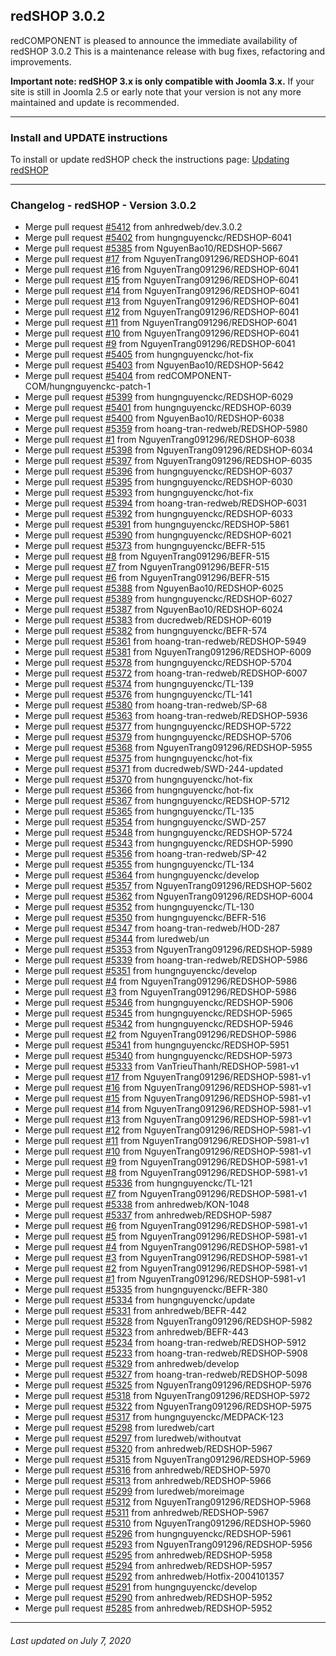 ## redSHOP 3.0.2
redCOMPONENT is pleased to announce the immediate availability of redSHOP 3.0.2 This is a maintenance release with bug fixes, refactoring and improvements.

<b>Important note: redSHOP 3.x is only compatible with Joomla 3.x.</b> If your site is still in Joomla 2.5 or early note that your version is not any more maintained and update is recommended.

<hr>

### Install and UPDATE instructions
To install or update redSHOP check the instructions page: [Updating redSHOP](chapters/getting-started-general/updating-redshop.md)

<hr>

### Changelog - redSHOP - Version 3.0.2

<ul> 
<li>Merge pull request <a href="https://github.com/redCOMPONENT-COM/redSHOP/pull/5412">#5412</a> from anhredweb/dev.3.0.2 
<li>Merge pull request <a href="https://github.com/redCOMPONENT-COM/redSHOP/pull/5402">#5402</a> from hungnguyenckc/REDSHOP-6041 
<li>Merge pull request <a href="https://github.com/redCOMPONENT-COM/redSHOP/pull/5385">#5385</a> from NguyenBao10/REDSHOP-5667 
<li>Merge pull request <a href="https://github.com/redCOMPONENT-COM/redSHOP/pull/17">#17</a> from NguyenTrang091296/REDSHOP-6041 
<li>Merge pull request <a href="https://github.com/redCOMPONENT-COM/redSHOP/pull/16">#16</a> from NguyenTrang091296/REDSHOP-6041 
<li>Merge pull request <a href="https://github.com/redCOMPONENT-COM/redSHOP/pull/15">#15</a> from NguyenTrang091296/REDSHOP-6041 
<li>Merge pull request <a href="https://github.com/redCOMPONENT-COM/redSHOP/pull/14">#14</a> from NguyenTrang091296/REDSHOP-6041 
<li>Merge pull request <a href="https://github.com/redCOMPONENT-COM/redSHOP/pull/13">#13</a> from NguyenTrang091296/REDSHOP-6041 
<li>Merge pull request <a href="https://github.com/redCOMPONENT-COM/redSHOP/pull/12">#12</a> from NguyenTrang091296/REDSHOP-6041 
<li>Merge pull request <a href="https://github.com/redCOMPONENT-COM/redSHOP/pull/11">#11</a> from NguyenTrang091296/REDSHOP-6041 
<li>Merge pull request <a href="https://github.com/redCOMPONENT-COM/redSHOP/pull/10">#10</a> from NguyenTrang091296/REDSHOP-6041 
<li>Merge pull request <a href="https://github.com/redCOMPONENT-COM/redSHOP/pull/9">#9</a> from NguyenTrang091296/REDSHOP-6041 
<li>Merge pull request <a href="https://github.com/redCOMPONENT-COM/redSHOP/pull/5405">#5405</a> from hungnguyenckc/hot-fix 
<li>Merge pull request <a href="https://github.com/redCOMPONENT-COM/redSHOP/pull/5403">#5403</a> from NguyenBao10/REDSHOP-5642 
<li>Merge pull request <a href="https://github.com/redCOMPONENT-COM/redSHOP/pull/5404">#5404</a> from redCOMPONENT-COM/hungnguyenckc-patch-1 
<li>Merge pull request <a href="https://github.com/redCOMPONENT-COM/redSHOP/pull/5399">#5399</a> from hungnguyenckc/REDSHOP-6029 
<li>Merge pull request <a href="https://github.com/redCOMPONENT-COM/redSHOP/pull/5401">#5401</a> from hungnguyenckc/REDSHOP-6039 
<li>Merge pull request <a href="https://github.com/redCOMPONENT-COM/redSHOP/pull/5400">#5400</a> from NguyenBao10/REDSHOP-6038 
<li>Merge pull request <a href="https://github.com/redCOMPONENT-COM/redSHOP/pull/5359">#5359</a> from hoang-tran-redweb/REDSHOP-5980 
<li>Merge pull request <a href="https://github.com/redCOMPONENT-COM/redSHOP/issues/1">#1</a> from NguyenTrang091296/REDSHOP-6038 
<li>Merge pull request <a href="https://github.com/redCOMPONENT-COM/redSHOP/pull/5398">#5398</a> from NguyenTrang091296/REDSHOP-6034 
<li>Merge pull request <a href="https://github.com/redCOMPONENT-COM/redSHOP/pull/5397">#5397</a> from NguyenTrang091296/REDSHOP-6035 
<li>Merge pull request <a href="https://github.com/redCOMPONENT-COM/redSHOP/pull/5396">#5396</a> from hungnguyenckc/REDSHOP-6037 
<li>Merge pull request <a href="https://github.com/redCOMPONENT-COM/redSHOP/pull/5395">#5395</a> from hungnguyenckc/REDSHOP-6030 
<li>Merge pull request <a href="https://github.com/redCOMPONENT-COM/redSHOP/pull/5393">#5393</a> from hungnguyenckc/hot-fix 
<li>Merge pull request <a href="https://github.com/redCOMPONENT-COM/redSHOP/pull/5394">#5394</a> from hoang-tran-redweb/REDSHOP-6031 
<li>Merge pull request <a href="https://github.com/redCOMPONENT-COM/redSHOP/pull/5392">#5392</a> from hungnguyenckc/REDSHOP-6033 
<li>Merge pull request <a href="https://github.com/redCOMPONENT-COM/redSHOP/pull/5391">#5391</a> from hungnguyenckc/REDSHOP-5861 
<li>Merge pull request <a href="https://github.com/redCOMPONENT-COM/redSHOP/pull/5390">#5390</a> from hungnguyenckc/REDSHOP-6021 
<li>Merge pull request <a href="https://github.com/redCOMPONENT-COM/redSHOP/pull/5373">#5373</a> from hungnguyenckc/BEFR-515 
<li>Merge pull request <a href="https://github.com/redCOMPONENT-COM/redSHOP/pull/8">#8</a> from NguyenTrang091296/BEFR-515 
<li>Merge pull request <a href="https://github.com/redCOMPONENT-COM/redSHOP/pull/7">#7</a> from NguyenTrang091296/BEFR-515 
<li>Merge pull request <a href="https://github.com/redCOMPONENT-COM/redSHOP/pull/6">#6</a> from NguyenTrang091296/BEFR-515 
<li>Merge pull request <a href="https://github.com/redCOMPONENT-COM/redSHOP/pull/5388">#5388</a> from NguyenBao10/REDSHOP-6025 
<li>Merge pull request <a href="https://github.com/redCOMPONENT-COM/redSHOP/pull/5389">#5389</a> from hungnguyenckc/REDSHOP-6027 
<li>Merge pull request <a href="https://github.com/redCOMPONENT-COM/redSHOP/pull/5387">#5387</a> from NguyenBao10/REDSHOP-6024 
<li>Merge pull request <a href="https://github.com/redCOMPONENT-COM/redSHOP/pull/5383">#5383</a> from ducredweb/REDSHOP-6019 
<li>Merge pull request <a href="https://github.com/redCOMPONENT-COM/redSHOP/pull/5382">#5382</a> from hungnguyenckc/BEFR-574 
<li>Merge pull request <a href="https://github.com/redCOMPONENT-COM/redSHOP/pull/5361">#5361</a> from hoang-tran-redweb/REDSHOP-5949 
<li>Merge pull request <a href="https://github.com/redCOMPONENT-COM/redSHOP/pull/5381">#5381</a> from NguyenTrang091296/REDSHOP-6009 
<li>Merge pull request <a href="https://github.com/redCOMPONENT-COM/redSHOP/pull/5378">#5378</a> from hungnguyenckc/REDSHOP-5704 
<li>Merge pull request <a href="https://github.com/redCOMPONENT-COM/redSHOP/pull/5372">#5372</a> from hoang-tran-redweb/REDSHOP-6007 
<li>Merge pull request <a href="https://github.com/redCOMPONENT-COM/redSHOP/pull/5374">#5374</a> from hungnguyenckc/TL-139 
<li>Merge pull request <a href="https://github.com/redCOMPONENT-COM/redSHOP/pull/5376">#5376</a> from hungnguyenckc/TL-141 
<li>Merge pull request <a href="https://github.com/redCOMPONENT-COM/redSHOP/pull/5380">#5380</a> from hoang-tran-redweb/SP-68 
<li>Merge pull request <a href="https://github.com/redCOMPONENT-COM/redSHOP/pull/5363">#5363</a> from hoang-tran-redweb/REDSHOP-5936 
<li>Merge pull request <a href="https://github.com/redCOMPONENT-COM/redSHOP/pull/5377">#5377</a> from hungnguyenckc/REDSHOP-5722 
<li>Merge pull request <a href="https://github.com/redCOMPONENT-COM/redSHOP/pull/5379">#5379</a> from hungnguyenckc/REDSHOP-5706 
<li>Merge pull request <a href="https://github.com/redCOMPONENT-COM/redSHOP/pull/5368">#5368</a> from NguyenTrang091296/REDSHOP-5955 
<li>Merge pull request <a href="https://github.com/redCOMPONENT-COM/redSHOP/pull/5375">#5375</a> from hungnguyenckc/hot-fix 
<li>Merge pull request <a href="https://github.com/redCOMPONENT-COM/redSHOP/pull/5371">#5371</a> from ducredweb/SWD-244-updated 
<li>Merge pull request <a href="https://github.com/redCOMPONENT-COM/redSHOP/pull/5370">#5370</a> from hungnguyenckc/hot-fix 
<li>Merge pull request <a href="https://github.com/redCOMPONENT-COM/redSHOP/pull/5366">#5366</a> from hungnguyenckc/hot-fix 
<li>Merge pull request <a href="https://github.com/redCOMPONENT-COM/redSHOP/pull/5367">#5367</a> from hungnguyenckc/REDSHOP-5712 
<li>Merge pull request <a href="https://github.com/redCOMPONENT-COM/redSHOP/pull/5365">#5365</a> from hungnguyenckc/TL-135 
<li>Merge pull request <a href="https://github.com/redCOMPONENT-COM/redSHOP/pull/5354">#5354</a> from hungnguyenckc/SWD-257 
<li>Merge pull request <a href="https://github.com/redCOMPONENT-COM/redSHOP/pull/5348">#5348</a> from hungnguyenckc/REDSHOP-5724 
<li>Merge pull request <a href="https://github.com/redCOMPONENT-COM/redSHOP/pull/5343">#5343</a> from hungnguyenckc/REDSHOP-5990 
<li>Merge pull request <a href="https://github.com/redCOMPONENT-COM/redSHOP/pull/5356">#5356</a> from hoang-tran-redweb/SP-42 
<li>Merge pull request <a href="https://github.com/redCOMPONENT-COM/redSHOP/pull/5355">#5355</a> from hungnguyenckc/TL-134 
<li>Merge pull request <a href="https://github.com/redCOMPONENT-COM/redSHOP/pull/5364">#5364</a> from hungnguyenckc/develop 
<li>Merge pull request <a href="https://github.com/redCOMPONENT-COM/redSHOP/pull/5357">#5357</a> from NguyenTrang091296/REDSHOP-5602 
<li>Merge pull request <a href="https://github.com/redCOMPONENT-COM/redSHOP/pull/5362">#5362</a> from NguyenTrang091296/REDSHOP-6004 
<li>Merge pull request <a href="https://github.com/redCOMPONENT-COM/redSHOP/pull/5352">#5352</a> from hungnguyenckc/TL-130 
<li>Merge pull request <a href="https://github.com/redCOMPONENT-COM/redSHOP/pull/5350">#5350</a> from hungnguyenckc/BEFR-516 
<li>Merge pull request <a href="https://github.com/redCOMPONENT-COM/redSHOP/pull/5347">#5347</a> from hoang-tran-redweb/HOD-287 
<li>Merge pull request <a href="https://github.com/redCOMPONENT-COM/redSHOP/pull/5344">#5344</a> from luredweb/un 
<li>Merge pull request <a href="https://github.com/redCOMPONENT-COM/redSHOP/pull/5353">#5353</a> from NguyenTrang091296/REDSHOP-5989 
<li>Merge pull request <a href="https://github.com/redCOMPONENT-COM/redSHOP/pull/5339">#5339</a> from hoang-tran-redweb/REDSHOP-5986 
<li>Merge pull request <a href="https://github.com/redCOMPONENT-COM/redSHOP/pull/5351">#5351</a> from hungnguyenckc/develop 
<li>Merge pull request <a href="https://github.com/redCOMPONENT-COM/redSHOP/pull/4">#4</a> from NguyenTrang091296/REDSHOP-5986 
<li>Merge pull request <a href="https://github.com/redCOMPONENT-COM/redSHOP/pull/3">#3</a> from NguyenTrang091296/REDSHOP-5986 
<li>Merge pull request <a href="https://github.com/redCOMPONENT-COM/redSHOP/pull/5346">#5346</a> from hungnguyenckc/REDSHOP-5906 
<li>Merge pull request <a href="https://github.com/redCOMPONENT-COM/redSHOP/pull/5345">#5345</a> from hungnguyenckc/REDSHOP-5965 
<li>Merge pull request <a href="https://github.com/redCOMPONENT-COM/redSHOP/pull/5342">#5342</a> from hungnguyenckc/REDSHOP-5946 
<li>Merge pull request <a href="https://github.com/redCOMPONENT-COM/redSHOP/pull/2">#2</a> from NguyenTrang091296/REDSHOP-5986 
<li>Merge pull request <a href="https://github.com/redCOMPONENT-COM/redSHOP/pull/5341">#5341</a> from hungnguyenckc/REDSHOP-5951 
<li>Merge pull request <a href="https://github.com/redCOMPONENT-COM/redSHOP/pull/5340">#5340</a> from hungnguyenckc/REDSHOP-5973 
<li>Merge pull request <a href="https://github.com/redCOMPONENT-COM/redSHOP/pull/5333">#5333</a> from VanTrieuThanh/REDSHOP-5981-v1 
<li>Merge pull request <a href="https://github.com/redCOMPONENT-COM/redSHOP/pull/17">#17</a> from NguyenTrang091296/REDSHOP-5981-v1 
<li>Merge pull request <a href="https://github.com/redCOMPONENT-COM/redSHOP/pull/16">#16</a> from NguyenTrang091296/REDSHOP-5981-v1 
<li>Merge pull request <a href="https://github.com/redCOMPONENT-COM/redSHOP/pull/15">#15</a> from NguyenTrang091296/REDSHOP-5981-v1 
<li>Merge pull request <a href="https://github.com/redCOMPONENT-COM/redSHOP/pull/14">#14</a> from NguyenTrang091296/REDSHOP-5981-v1 
<li>Merge pull request <a href="https://github.com/redCOMPONENT-COM/redSHOP/pull/13">#13</a> from NguyenTrang091296/REDSHOP-5981-v1 
<li>Merge pull request <a href="https://github.com/redCOMPONENT-COM/redSHOP/pull/12">#12</a> from NguyenTrang091296/REDSHOP-5981-v1 
<li>Merge pull request <a href="https://github.com/redCOMPONENT-COM/redSHOP/pull/11">#11</a> from NguyenTrang091296/REDSHOP-5981-v1 
<li>Merge pull request <a href="https://github.com/redCOMPONENT-COM/redSHOP/pull/10">#10</a> from NguyenTrang091296/REDSHOP-5981-v1 
<li>Merge pull request <a href="https://github.com/redCOMPONENT-COM/redSHOP/pull/9">#9</a> from NguyenTrang091296/REDSHOP-5981-v1 
<li>Merge pull request <a href="https://github.com/redCOMPONENT-COM/redSHOP/pull/8">#8</a> from NguyenTrang091296/REDSHOP-5981-v1 
<li>Merge pull request <a href="https://github.com/redCOMPONENT-COM/redSHOP/pull/5336">#5336</a> from hungnguyenckc/TL-121 
<li>Merge pull request <a href="https://github.com/redCOMPONENT-COM/redSHOP/pull/7">#7</a> from NguyenTrang091296/REDSHOP-5981-v1 
<li>Merge pull request <a href="https://github.com/redCOMPONENT-COM/redSHOP/pull/5338">#5338</a> from anhredweb/KON-1048 
<li>Merge pull request <a href="https://github.com/redCOMPONENT-COM/redSHOP/pull/5337">#5337</a> from anhredweb/REDSHOP-5987 
<li>Merge pull request <a href="https://github.com/redCOMPONENT-COM/redSHOP/pull/6">#6</a> from NguyenTrang091296/REDSHOP-5981-v1 
<li>Merge pull request <a href="https://github.com/redCOMPONENT-COM/redSHOP/pull/5">#5</a> from NguyenTrang091296/REDSHOP-5981-v1 
<li>Merge pull request <a href="https://github.com/redCOMPONENT-COM/redSHOP/pull/4">#4</a> from NguyenTrang091296/REDSHOP-5981-v1 
<li>Merge pull request <a href="https://github.com/redCOMPONENT-COM/redSHOP/pull/3">#3</a> from NguyenTrang091296/REDSHOP-5981-v1 
<li>Merge pull request <a href="https://github.com/redCOMPONENT-COM/redSHOP/pull/2">#2</a> from NguyenTrang091296/REDSHOP-5981-v1 
<li>Merge pull request <a href="https://github.com/redCOMPONENT-COM/redSHOP/issues/1">#1</a> from NguyenTrang091296/REDSHOP-5981-v1 
<li>Merge pull request <a href="https://github.com/redCOMPONENT-COM/redSHOP/pull/5335">#5335</a> from hungnguyenckc/BEFR-380 
<li>Merge pull request <a href="https://github.com/redCOMPONENT-COM/redSHOP/pull/5334">#5334</a> from hungnguyenckc/update 
<li>Merge pull request <a href="https://github.com/redCOMPONENT-COM/redSHOP/pull/5331">#5331</a> from anhredweb/BEFR-442 
<li>Merge pull request <a href="https://github.com/redCOMPONENT-COM/redSHOP/pull/5328">#5328</a> from NguyenTrang091296/REDSHOP-5982 
<li>Merge pull request <a href="https://github.com/redCOMPONENT-COM/redSHOP/pull/5323">#5323</a> from anhredweb/BEFR-443 
<li>Merge pull request <a href="https://github.com/redCOMPONENT-COM/redSHOP/pull/5234">#5234</a> from hoang-tran-redweb/REDSHOP-5912 
<li>Merge pull request <a href="https://github.com/redCOMPONENT-COM/redSHOP/pull/5233">#5233</a> from hoang-tran-redweb/REDSHOP-5908 
<li>Merge pull request <a href="https://github.com/redCOMPONENT-COM/redSHOP/pull/5329">#5329</a> from anhredweb/develop 
<li>Merge pull request <a href="https://github.com/redCOMPONENT-COM/redSHOP/pull/5327">#5327</a> from hoang-tran-redweb/REDSHOP-5098 
<li>Merge pull request <a href="https://github.com/redCOMPONENT-COM/redSHOP/pull/5325">#5325</a> from NguyenTrang091296/REDSHOP-5976 
<li>Merge pull request <a href="https://github.com/redCOMPONENT-COM/redSHOP/pull/5318">#5318</a> from NguyenTrang091296/REDSHOP-5972 
<li>Merge pull request <a href="https://github.com/redCOMPONENT-COM/redSHOP/pull/5322">#5322</a> from NguyenTrang091296/REDSHOP-5975 
<li>Merge pull request <a href="https://github.com/redCOMPONENT-COM/redSHOP/pull/5317">#5317</a> from hungnguyenckc/MEDPACK-123 
<li>Merge pull request <a href="https://github.com/redCOMPONENT-COM/redSHOP/pull/5298">#5298</a> from luredweb/cart 
<li>Merge pull request <a href="https://github.com/redCOMPONENT-COM/redSHOP/pull/5297">#5297</a> from luredweb/withoutvat 
<li>Merge pull request <a href="https://github.com/redCOMPONENT-COM/redSHOP/pull/5320">#5320</a> from anhredweb/REDSHOP-5967 
<li>Merge pull request <a href="https://github.com/redCOMPONENT-COM/redSHOP/pull/5315">#5315</a> from NguyenTrang091296/REDSHOP-5969 
<li>Merge pull request <a href="https://github.com/redCOMPONENT-COM/redSHOP/pull/5316">#5316</a> from anhredweb/REDSHOP-5970 
<li>Merge pull request <a href="https://github.com/redCOMPONENT-COM/redSHOP/pull/5313">#5313</a> from anhredweb/REDSHOP-5966 
<li>Merge pull request <a href="https://github.com/redCOMPONENT-COM/redSHOP/pull/5299">#5299</a> from luredweb/moreimage 
<li>Merge pull request <a href="https://github.com/redCOMPONENT-COM/redSHOP/pull/5312">#5312</a> from NguyenTrang091296/REDSHOP-5968 
<li>Merge pull request <a href="https://github.com/redCOMPONENT-COM/redSHOP/pull/5311">#5311</a> from anhredweb/REDSHOP-5967 
<li>Merge pull request <a href="https://github.com/redCOMPONENT-COM/redSHOP/pull/5310">#5310</a> from NguyenTrang091296/REDSHOP-5960 
<li>Merge pull request <a href="https://github.com/redCOMPONENT-COM/redSHOP/pull/5296">#5296</a> from hungnguyenckc/REDSHOP-5961 
<li>Merge pull request <a href="https://github.com/redCOMPONENT-COM/redSHOP/pull/5293">#5293</a> from NguyenTrang091296/REDSHOP-5956 
<li>Merge pull request <a href="https://github.com/redCOMPONENT-COM/redSHOP/pull/5295">#5295</a> from anhredweb/REDSHOP-5958 
<li>Merge pull request <a href="https://github.com/redCOMPONENT-COM/redSHOP/pull/5294">#5294</a> from anhredweb/REDSHOP-5957 
<li>Merge pull request <a href="https://github.com/redCOMPONENT-COM/redSHOP/pull/5292">#5292</a> from anhredweb/Hotfix-2004101357 
<li>Merge pull request <a href="https://github.com/redCOMPONENT-COM/redSHOP/pull/5291">#5291</a> from hungnguyenckc/develop 
<li>Merge pull request <a href="https://github.com/redCOMPONENT-COM/redSHOP/pull/5290">#5290</a> from anhredweb/REDSHOP-5952 
<li>Merge pull request <a href="https://github.com/redCOMPONENT-COM/redSHOP/pull/5285">#5285</a> from anhredweb/REDSHOP-5952
</ul>

<hr>

<h6>Last updated on July 7, 2020</h6>